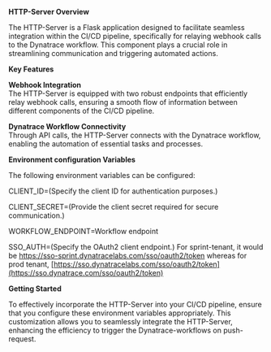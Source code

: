 **HTTP-Server Overview**  

The HTTP-Server is a Flask application designed to facilitate seamless integration within the CI/CD pipeline, specifically for relaying webhook calls to the Dynatrace workflow. This component plays a crucial role in streamlining communication and triggering automated actions.  

**Key Features**  

**Webhook Integration**  
The HTTP-Server is equipped with two robust endpoints that efficiently relay webhook calls, ensuring a smooth flow of information between different components of the CI/CD pipeline.    

**Dynatrace Workflow Connectivity**  
Through API calls, the HTTP-Server connects with the Dynatrace workflow, enabling the automation of essential tasks and processes.  

**Environment configuration Variables**

The following environment variables can be configured:

CLIENT_ID=(Specify the client ID for authentication purposes.)

CLIENT_SECRET=(Provide the client secret required for secure communication.)

WORKFLOW_ENDPOINT=Workflow endpoint

SSO_AUTH=(Specify the OAuth2 client endpoint.)
For sprint-tenant, it would be https://sso-sprint.dynatracelabs.com/sso/oauth2/token whereas for prod tenant, [https://sso.dynatracelabs.com/sso/oauth2/token](https://sso.dynatrace.com/sso/oauth2/token)

**Getting Started**

To effectively incorporate the HTTP-Server into your CI/CD pipeline, ensure that you configure these environment variables appropriately. This customization allows you to seamlessly integrate the HTTP-Server, enhancing the efficiency to trigger the Dynatrace-workflows on push-request.  







